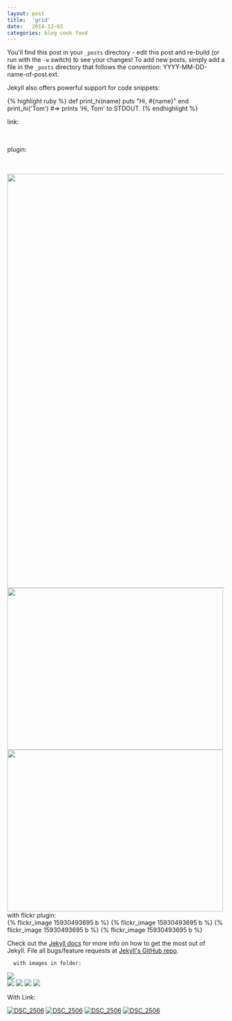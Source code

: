 ```yaml
---
layout: post
title:  'grid'
date:   2014-12-03
categories: blog cook food
---
```




You'll find this post in your `_posts` directory - edit this post and re-build (or run with the `-w` switch) to see your changes!
To add new posts, simply add a file in the `_posts` directory that follows the convention: YYYY-MM-DD-name-of-post.ext.

Jekyll also offers powerful support for code snippets:



{% highlight ruby %}
def print_hi(name)
  puts "Hi, #{name}"
end
print_hi('Tom')
#=> prints 'Hi, Tom' to STDOUT.
{% endhighlight %}

link:
<div class="photoset-grid-custom" style="visibility: hidden;"> <!-- can increase the width and decrease left margin to show big grid. full screen grid -->
  <img src="http://stylehatch.github.io/photoset-grid/img/demo/print1-500px.jpg" data-highres="http://stylehatch.github.io/photoset-grid/img/demo/print1-highres.jpg">
  <img src="http://stylehatch.github.io/photoset-grid/img/demo/print2-500px.jpg" data-highres="http://stylehatch.github.io/photoset-grid/img/demo/print2-highres.jpg">
  <img src="http://stylehatch.github.io/photoset-grid/img/demo/print3-500px.jpg" data-highres="http://stylehatch.github.io/photoset-grid/img/demo/print3-highres.jpg">
</div>

plugin:
<div class="photoset-grid-custom" style="visibility: hidden;">
  {% flickr_image 15930493695 b %}
  {% flickr_image 15930493695 b %}
  {% flickr_image 15930493695 b %}
</div>



<div class="photoset-grid-basic" data-layout="12">
  <img src="/images/DSC_0123.JPG" width="1280" height="960" data-highres="/images/DSC_0123.JPG">
  <img src="/images/DSC_0123.JPG" width="500" height="375" data-highres="/images/DSC_0123.JPG">
  <img src="/images/DSC_0123.JPG" width="500" height="375" data-highres="/images/DSC_0123.JPG">
</div>
with flickr plugin:

<div class="photoset-grid" data-layout="121">
     {% flickr_image 15930493695 b %}
  {% flickr_image 15930493695 b %}
   {% flickr_image 15930493695 b %}
  {% flickr_image 15930493695 b %}
</div>

Check out the [Jekyll docs][jekyll] for more info on how to get the most out of Jekyll. File all bugs/feature requests at [Jekyll's GitHub repo][jekyll-gh].
<!-- large-img full screen size
img style - width: 152%;
			max-width: inherit;
			margin-left: -26%;
article style - max-width: 700px;
				width: 80%;
			-->

      with images in folder:

<img class ="large-img" src="/images/DSC_0123.JPG" >

<div class="photoset-grid" data-layout="121">
    <img src="/images/DSC_0123.JPG">
    <img src="/images/DSC_0123.JPG">
    <img src="/images/DSC_0123.JPG">
   <img src="/images/DSC_0123.JPG">
</div>

With Link:

<div class="photoset-grid" data-layout="121">
     <a href='https://www.flickr.com/photos/geetanjaligg/15930493695/'><img src='http://farm9.static.flickr.com/8656/15930493695_1c12db4437_b.jpg' title='DSC_2506'/></a>
  <a href='https://www.flickr.com/photos/geetanjaligg/15930493695/'><img src='http://farm9.static.flickr.com/8656/15930493695_1c12db4437_b.jpg' title='DSC_2506'/></a>
   <a href='https://www.flickr.com/photos/geetanjaligg/15930493695/'><img src='http://farm9.static.flickr.com/8656/15930493695_1c12db4437_b.jpg' title='DSC_2506'/></a>
  <a href='https://www.flickr.com/photos/geetanjaligg/15930493695/'><img src='http://farm9.static.flickr.com/8656/15930493695_1c12db4437_b.jpg' title='DSC_2506'/></a>
</div>

[jekyll-gh]: https://github.com/mojombo/jekyll
[jekyll]:    http://jekyllrb.com
